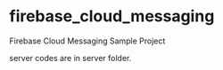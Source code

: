 # firebase_cloud_messaging
Firebase Cloud Messaging Sample Project

server codes are in server folder.
